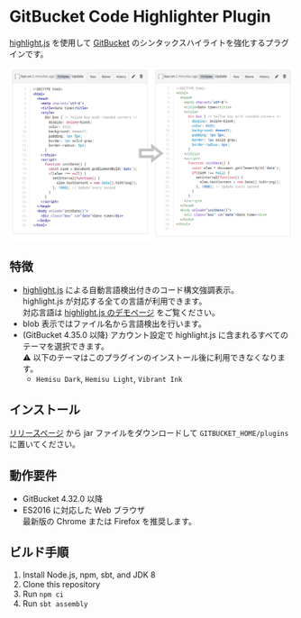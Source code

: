 # GitBucket Code Highlighter Plugin

[highlight.js](https://highlightjs.org/) を使用して [GitBucket](https://gitbucket.github.io/) のシンタックスハイライトを強化するプラグインです。

![highlighting](screenshots/highlighting.png)


## 特徴

* [highlight.js](https://highlightjs.org/) による自動言語検出付きのコード構文強調表示。  
  highlight.js が対応する全ての言語が利用できます。  
  対応言語は [highlight.js のデモページ](https://highlightjs.org/static/demo/) をご覧ください。
* blob 表示ではファイル名から言語検出を行います。
* (GitBucket 4.35.0 以降) アカウント設定で highlight.js に含まれるすべてのテーマを選択できます。  
  ⚠️ 以下のテーマはこのプラグインのインストール後に利用できなくなります。
  - `Hemisu Dark`, `Hemisu Light`, `Vibrant Ink`


## インストール

[リリースページ](https://github.com/kaz-on/gitbucket-code-highlighter-plugin/releases) から jar ファイルをダウンロードして `GITBUCKET_HOME/plugins` に置いてください。


## 動作要件

* GitBucket 4.32.0 以降
* ES2016 に対応した Web ブラウザ  
  最新版の Chrome または Firefox を推奨します。


## ビルド手順

1. Install Node.js, npm, sbt, and JDK 8
2. Clone this repository
3. Run `npm ci`
4. Run `sbt assembly`
